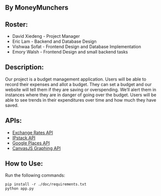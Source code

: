 # 
## By MoneyMunchers

## Roster:
* David Xiedeng - Project Manager
* Eric Lam - Backend and Database Design
* Vishwaa Sofat - Frontend Design and Database Implementation
* Emory Walsh - Frontend Design and small backend tasks

## Description:
Our project is a budget management application. Users will be able to record their expenses and allot a budget. They can set a budget and our website will tell them if they are saving or overspending. We’ll alert them in instances where they are in danger of going over the budget. Users will be able to see trends in their expenditures over time and how much they have saved.

## APIs:
* [Exchange Rates API](https://docs.google.com/document/d/1BDjby5I0kwVJHwZqG5sdHL-vToQsQI_oxhmlBbA87bM/edit)
* [IPstack API](https://docs.google.com/document/d/1JLCpSsibgXBVDN8C8FwyYYiO1jIob_qk1owP3F1gNyQ/edit)
* [Google Places API](https://docs.google.com/document/d/1zLgw_m5zhouRFc_Vm21_RTpCQwBbu_Cr2zOJH9VGL3o/edit)
* [CanvasJS Graphing API](https://docs.google.com/document/d/1CGVWZKRGY5PUvfaPLchy5yb2WyTaq3vBLx04mmNxk-8/edit)

## How to Use:
Run the following commands:
```
pip install -r ./doc/requirements.txt
python app.py
```
